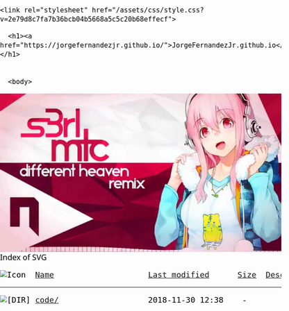 <html lang="en-US">
  <head>
    <meta charset="UTF-8">
    <meta http-equiv="X-UA-Compatible" content="IE=edge">
    <meta name="viewport" content="width=device-width, initial-scale=1">

<!-- Begin Jekyll SEO tag v2.5.0 -->
<title>JorgeFernandezJr.github.io</title>
<meta name="generator" content="Jekyll v3.7.4" />
<meta property="og:title" content="JorgeFernandezJr.github.io" />
<meta property="og:locale" content="en_US" />
<link rel="canonical" href="https://jorgefernandezjr.github.io/svg/" />
<meta property="og:url" content="https://jorgefernandezjr.github.io/svg/" />
<meta property="og:site_name" content="JorgeFernandezJr.github.io" />
<script type="application/ld+json">
{"headline":"JorgeFernandezJr.github.io","@type":"WebPage","url":"https://jorgefernandezjr.github.io/svg/","@context":"http://schema.org"}</script>
<!-- End Jekyll SEO tag -->

    <link rel="stylesheet" href="/assets/css/style.css?v=2e79d8c7fa7b36bcb04b5668a5c5c20b68effecf">
  </head>
  <body>
    <div class="container-lg px-3 my-5 markdown-body">
      
      <h1><a href="https://jorgefernandezjr.github.io/">JorgeFernandezJr.github.io</a></h1>
      

      <body>
<div id="bg">
<img style="display:block;" src="img/mtc.jpg" />
</div>
<div id="content">

</div>
</body>

<head><title>Index of SVG</title>
<meta name="viewport" content="width=device-width, initial-scale=1.0" />
<style>
html, body, #header {
    margin: 0 !important;
    padding: 0 !important;
   	font-family: system-ui, sans-serif;
}
body{
    margin:0;    padding: 0;

	font-family: system-ui, sans-serif;
	font-size: 18px;
    color: #000000;
    }
.header {
    height: 50px;
    background: #ffffff;
	font-family: system-ui, sans-serif;
    font-size:48px;
     color:#59dd1d;
}


.footer {
    height: 50px;
     background: #000000 ;
    font-size:14px;
     color:#000000;
}

a{
	background-color: #ad310a;
	color: #eee8d5;
	font-weight: bold;
text-decoration: none;
}

a:hover{
	background-color: #ad310a;
	color: #fdf6e3;
	font-weight: bold;
text-decoration: none;
}


</style>
</head>
<body>
<div class="header">
Index of SVG
</div>
<pre><img src="/icons/blank.gif" alt="Icon " /> <a href="?C=N;O=D">Name</a>                    <a href="?C=M;O=A">Last modified</a>      <a href="?C=S;O=A">Size</a>  <a href="?C=D;O=A">Description</a><hr /><img src="/icons/folder.gif" alt="[DIR]" /> <a href="code/">code/</a>                   2018-11-30 12:38    -    

</html>
